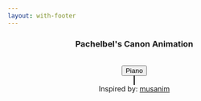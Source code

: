 ```yaml
---
layout: with-footer
---
```


<div align="center">

  <h3>
    Pachelbel's Canon Animation
  </h3>
  <br/>
  <button id="pianoButton">Piano</button>
  <br/>
  <canvas
    id="myCanvas"
    width="1080"
    height="720"
    style="border:1px solid #000000;"
  ></canvas>
  <script src="main.js"></script>
  <br/>
  Inspired by:
  <a href="https://www.youtube.com/watch?v=2PFpgXym4T8">musanim</a>
      
</div>


